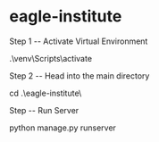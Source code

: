 # eagle-institute

Step 1 -- Activate Virtual Environment

.\venv\Scripts\activate

Step 2 -- Head into the main directory

cd .\eagle-institute\

Step -- Run Server

python manage.py runserver
